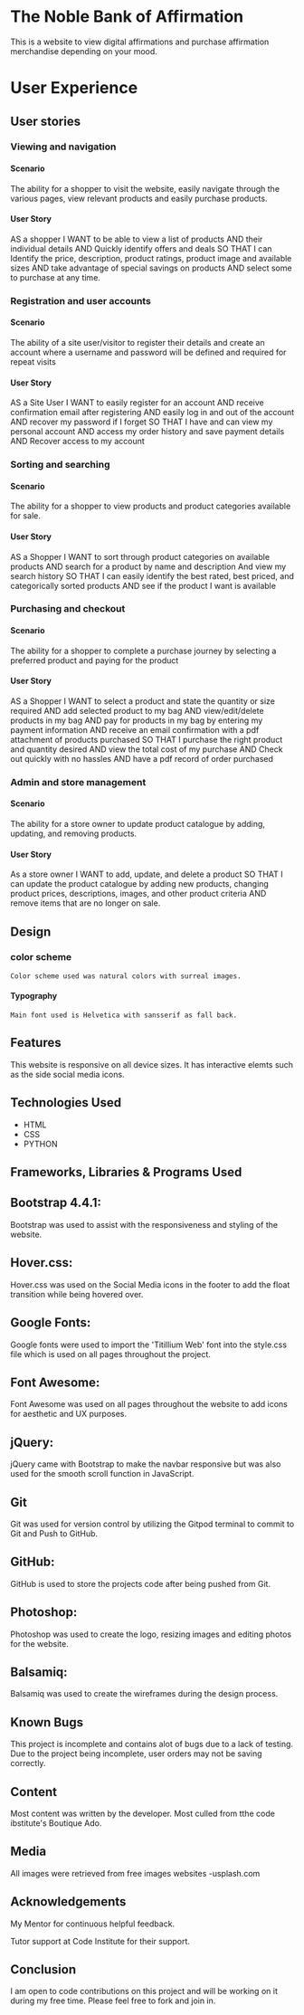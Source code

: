 
# The Noble Bank of Affirmation

This is a website to view digital affirmations and purchase affirmation merchandise depending on your mood.



# User Experience
## User stories

### Viewing and navigation
#### Scenario

The ability for a shopper to visit the website, easily navigate through the various pages, view relevant products and easily purchase products.

#### User Story
AS a shopper I WANT to be able to view a list of products
AND their individual details
AND Quickly identify offers and deals
SO THAT I can Identify the price, description, product ratings, product image and available sizes 
AND take advantage of special savings on products
AND select some to purchase at any time.

### Registration and user accounts 
#### Scenario

The ability of a site user/visitor to register their details and create an account where a username and password will be defined and required for repeat visits

#### User Story
AS a Site User I WANT to easily register for an account 
AND receive confirmation email after registering
AND easily log in and out of the account
AND recover my password if I forget
SO THAT I have and can view my personal account
AND access my order history and save payment details 
AND Recover access to my account 

### Sorting and searching
#### Scenario
The ability for a shopper to view products and product categories available for sale.

#### User Story
AS a Shopper I WANT to sort through product categories on available products
AND search for a product by name and description
And view my search history
SO THAT I can easily identify the best rated, best priced, and categorically sorted products 
AND see if the product I want is available

### Purchasing and checkout 
#### Scenario
The ability for a shopper to complete a purchase journey by selecting a preferred product and paying for the product

#### User Story
AS a Shopper I WANT to select a product and state the quantity or size required
AND add selected product to my bag
AND view/edit/delete products in my bag
AND pay for products in my bag by entering my payment information
AND receive an email confirmation with a pdf attachment of products purchased
SO THAT I purchase the right product and quantity desired
AND view the total cost of my purchase
AND Check out quickly with no hassles
AND have a pdf record of order purchased

### Admin and store management
#### Scenario
The ability for a store owner to update product catalogue by adding, updating, and removing products.

#### User Story
As a store owner I WANT to add, update, and delete a product
SO THAT I can update the product catalogue by adding new products, changing product prices, descriptions, images, and other product criteria
AND remove items that are no longer on sale.
 

## Design

### color scheme
    Color scheme used was natural colors with surreal images.

#### Typography
    Main font used is Helvetica with sansserif as fall back.


## Features
This website is responsive on all device sizes.
It has interactive elemts such as the side social media icons.
## Technologies Used

* HTML
* CSS
* PYTHON


## Frameworks, Libraries & Programs Used

## Bootstrap 4.4.1:
Bootstrap was used to assist with the responsiveness and styling of the website.

## Hover.css:
Hover.css was used on the Social Media icons in the footer to add the float transition while being hovered over.

## Google Fonts:
Google fonts were used to import the 'Titillium Web' font into the style.css file which is used on all pages throughout the project.

## Font Awesome:
Font Awesome was used on all pages throughout the website to add icons for aesthetic and UX purposes.

## jQuery:
jQuery came with Bootstrap to make the navbar responsive but was also used for the smooth scroll function in JavaScript.

## Git
Git was used for version control by utilizing the Gitpod terminal to commit to Git and Push to GitHub.

## GitHub:
GitHub is used to store the projects code after being pushed from Git.

## Photoshop:
Photoshop was used to create the logo, resizing images and editing photos for the website.

## Balsamiq:
Balsamiq was used to create the wireframes during the design process.

## Known Bugs
This project is incomplete and contains alot of bugs due to a lack of testing. 
Due to the project being incomplete, user orders may not be saving correctly.


## Content

Most content was written by the developer. Most culled from tthe code ibstitute's Boutique Ado.
## Media

All images were retrieved from free images websites -usplash.com


## Acknowledgements

My Mentor for continuous helpful feedback.

Tutor support at Code Institute for their support.


## Conclusion

I am open to code contributions on this project and will be working on it during my free time. Please feel free to fork and join in.